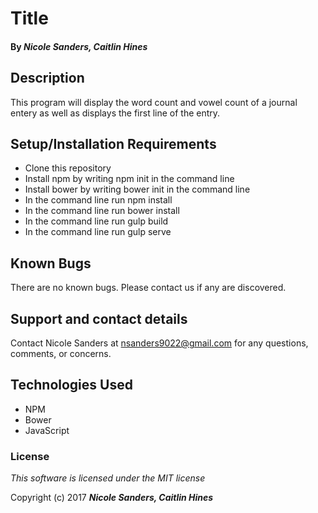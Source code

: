 # Title

#### By _**Nicole Sanders, Caitlin Hines**_

## Description

This program will display the word count and vowel count of a journal entery as well as displays the first line of the entry.

## Setup/Installation Requirements

* Clone this repository
* Install npm by writing npm init in the command line
* Install bower by writing bower init in the command line
* In the command line run npm install
* In the command line run bower install
* In the command line run gulp build
* In the command line run gulp serve

## Known Bugs

There are no known bugs. Please contact us if any are discovered.

## Support and contact details

Contact Nicole Sanders at nsanders9022@gmail.com for any questions, comments, or concerns.

## Technologies Used

* NPM
* Bower
* JavaScript

### License

*This software is licensed under the MIT license*

Copyright (c) 2017 **_Nicole Sanders, Caitlin Hines_**
